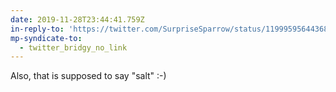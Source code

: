 ```yaml
---
date: 2019-11-28T23:44:41.759Z
in-reply-to: 'https://twitter.com/SurpriseSparrow/status/1199959564436815872'
mp-syndicate-to:
  - twitter_bridgy_no_link
---
```


Also, that is supposed to say "salt" :-)

